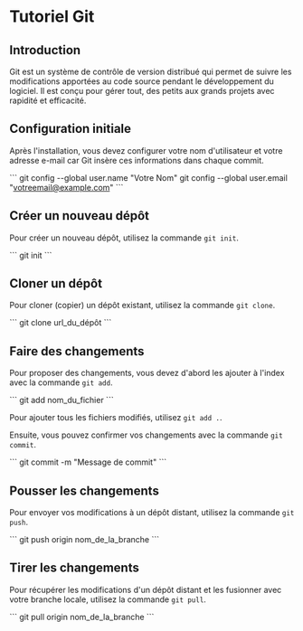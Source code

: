 # Tutoriel Git

## Introduction

Git est un système de contrôle de version distribué qui permet de suivre les modifications apportées au code source pendant le développement du logiciel. Il est conçu pour gérer tout, des petits aux grands projets avec rapidité et efficacité.


## Configuration initiale

Après l'installation, vous devez configurer votre nom d'utilisateur et votre adresse e-mail car Git insère ces informations dans chaque commit.

\`\`\`
git config --global user.name "Votre Nom"
git config --global user.email "votreemail@example.com"
\`\`\`

## Créer un nouveau dépôt

Pour créer un nouveau dépôt, utilisez la commande `git init`.

\`\`\`
git init
\`\`\`

## Cloner un dépôt

Pour cloner (copier) un dépôt existant, utilisez la commande `git clone`.

\`\`\`
git clone url_du_dépôt
\`\`\`

## Faire des changements

Pour proposer des changements, vous devez d'abord les ajouter à l'index avec la commande `git add`.

\`\`\`
git add nom_du_fichier
\`\`\`

Pour ajouter tous les fichiers modifiés, utilisez `git add .`.

Ensuite, vous pouvez confirmer vos changements avec la commande `git commit`.

\`\`\`
git commit -m "Message de commit"
\`\`\`

## Pousser les changements

Pour envoyer vos modifications à un dépôt distant, utilisez la commande `git push`.

\`\`\`
git push origin nom_de_la_branche
\`\`\`

## Tirer les changements

Pour récupérer les modifications d'un dépôt distant et les fusionner avec votre branche locale, utilisez la commande `git pull`.

\`\`\`
git pull origin nom_de_la_branche
\`\`\`

